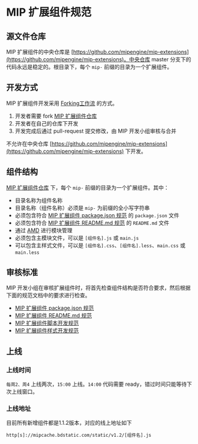 MIP 扩展组件规范
==============


源文件仓库
--------

MIP 扩展组件的中央仓库是 [https://github.com/mipengine/mip-extensions](https://github.com/mipengine/mip-extensions)。中央仓库 master 分支下的代码永远是稳定的。根目录下，每个 `mip-` 前缀的目录为一个扩展组件。


开发方式
--------

MIP 扩展组件开发采用 [Forking工作流](https://github.com/oldratlee/translations/blob/master/git-workflows-and-tutorials/workflow-forking.md) 的方式。

1. 开发者需要 fork [MIP 扩展组件仓库](https://github.com/mipengine/mip-extensions)
2. 开发者在自己的仓库下开发
3. 开发完成后通过 pull-request 提交修改，由 MIP 开发小组审核与合并

不允许在中央仓库 [https://github.com/mipengine/mip-extensions](https://github.com/mipengine/mip-extensions) 下开发。


组件结构
--------

[MIP 扩展组件仓库](https://github.com/mipengine/mip-extensions) 下，每个 `mip-` 前缀的目录为一个扩展组件。其中：

- 目录名称为组件名称
- 目录名称（组件名称）必须是 `mip-` 为前缀的全小写字符串
- 必须包含符合 [MIP 扩展组件 package.json 规范](./spec-package-json.md) 的 `package.json` 文件
- 必须包含符合 [MIP 扩展组件 README.md 规范](./spec-readme-md.md) 的 `README.md` 文件
- 通过 [AMD](https://github.com/amdjs/amdjs-api/wiki/AMD) 进行模块管理
- 必须包含主模块文件，可以是 `[组件名].js` 或 `main.js`
- 可以包含主样式文件，可以是 `[组件名].css`、`[组件名].less`、`main.css` 或 `main.less` 


审核标准
--------

MIP 开发小组在审核扩展组件时，将首先检查组件结构是否符合要求，然后根据下面的规范文档中的要求进行检查。

- [MIP 扩展组件 package.json 规范](./spec-package-json.md)
- [MIP 扩展组件 README.md 规范](./spec-readme-md.md)
- [MIP 扩展组件脚本开发规范](./spec-script.md)
- [MIP 扩展组件样式开发规范](./spec-style.md)

上线
--------


### 上线时间

`每周2、周4` 上线两次，`15:00` 上线。`14:00` 代码需要 ready，错过时间只能等待下次上线窗口。


### 上线地址

目前所有新增组件都是1.1.2版本，对应的线上地址如下

```
http[s]://mipcache.bdstatic.com/static/v1.2/[组件名].js
```



